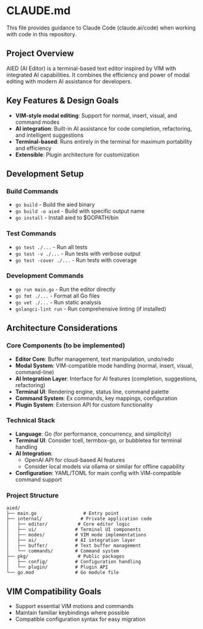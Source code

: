 # CLAUDE.md

This file provides guidance to Claude Code (claude.ai/code) when working with code in this repository.

## Project Overview

AIED (AI Editor) is a terminal-based text editor inspired by VIM with integrated AI capabilities. It combines the efficiency and power of modal editing with modern AI assistance for developers.

## Key Features & Design Goals

- **VIM-style modal editing**: Support for normal, insert, visual, and command modes
- **AI integration**: Built-in AI assistance for code completion, refactoring, and intelligent suggestions
- **Terminal-based**: Runs entirely in the terminal for maximum portability and efficiency
- **Extensible**: Plugin architecture for customization

## Development Setup

### Build Commands
- `go build` - Build the aied binary
- `go build -o aied` - Build with specific output name
- `go install` - Install aied to $GOPATH/bin

### Test Commands
- `go test ./...` - Run all tests
- `go test -v ./...` - Run tests with verbose output
- `go test -cover ./...` - Run tests with coverage

### Development Commands
- `go run main.go` - Run the editor directly
- `go fmt ./...` - Format all Go files
- `go vet ./...` - Run static analysis
- `golangci-lint run` - Run comprehensive linting (if installed)

## Architecture Considerations

### Core Components (to be implemented)
- **Editor Core**: Buffer management, text manipulation, undo/redo
- **Modal System**: VIM-compatible mode handling (normal, insert, visual, command-line)
- **AI Integration Layer**: Interface for AI features (completion, suggestions, refactoring)
- **Terminal UI**: Rendering engine, status line, command palette
- **Command System**: Ex commands, key mappings, configuration
- **Plugin System**: Extension API for custom functionality

### Technical Stack
- **Language**: Go (for performance, concurrency, and simplicity)
- **Terminal UI**: Consider tcell, termbox-go, or bubbletea for terminal handling
- **AI Integration**: 
  - OpenAI API for cloud-based AI features
  - Consider local models via ollama or similar for offline capability
- **Configuration**: YAML/TOML for main config with VIM-compatible command support

### Project Structure
```
aied/
├── main.go                 # Entry point
├── internal/              # Private application code
│   ├── editor/           # Core editor logic
│   ├── ui/              # Terminal UI components
│   ├── modes/           # VIM mode implementations
│   ├── ai/              # AI integration layer
│   ├── buffer/          # Text buffer management
│   └── commands/        # Command system
├── pkg/                  # Public packages
│   ├── config/          # Configuration handling
│   └── plugin/          # Plugin API
└── go.mod               # Go module file
```

## VIM Compatibility Goals

- Support essential VIM motions and commands
- Maintain familiar keybindings where possible
- Compatible configuration syntax for easy migration